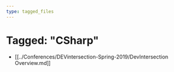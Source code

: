 ```yaml
---
type: tagged_files
---
```

# Tagged: "CSharp"

- [[../Conferences/DEVintersection-Spring-2019/DevIntersection Overview.md]]
